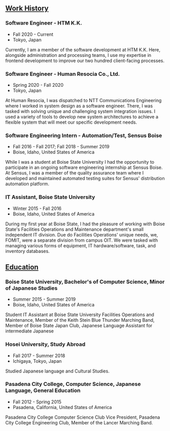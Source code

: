 <style>
h2 {
  text-decoration: underline;
}
</style>

## Work History

### Software Engineer - HTM K.K.

* Fall 2020 - Current
* Tokyo, Japan

Currently, I am a member of the software development at HTM K.K. Here, alongside administration and processing teams, I use my expertise in frontend development to improve our two hundred client-facing processes.

### Software Engineer - Human Resocia Co., Ltd.

* Spring 2020 - Fall 2020
* Tokyo, Japan

At Human Resocia, I was dispatched to NTT Communications Engineering where I worked in system design as a software engineer. There, I was tasked with solving unique and challenging system integration issues. I used a variety of tools to develop new system architectures to achieve a flexible system that will meet our specific development needs.

### Software Engineering Intern - Automation/Test, Sensus Boise

* Fall 2016 - Fall 2017; Fall 2018 - Summer 2019
* Boise, Idaho, United States of America

While I was a student at Boise State University I had the opportunity to participate in an ongoing software engineering internship at Sensus Boise. At Sensus, I was a member of the quality assurance team where I developed and maintained automated testing suites for Sensus' distribution automation platform.

### IT Assistant, Boise State University

* Winter 2015 - Fall 2016
* Boise, Idaho, United States of America

During my first year at Boise State, I had the pleasure of working with Boise State's Facilities Operations and Maintenance department's small independent IT division. Due do Facilities Operations' unique needs, we, FOMIT, were a separate division from campus OIT. We were tasked with managing various forms of equipment, IT hardware/software, task, and inventory databases.

## Education

### Boise State University, Bachelor's of Computer Science, Minor of Japanese Studies

* Summer 2015 - Summer 2019
* Boise, Idaho, United States of America

Student IT Assistant at Boise State University Facilities Operations and Maintenance, Member of the Keith Stein Blue Thunder Marching Band, Member of Boise State Japan Club, Japanese Language Assistant for intermediate Japanese

### Hosei University, Study Abroad

* Fall 2017 - Summer 2018
* Ichigaya, Tokyo, Japan

Studied Japanese language and Cultural Studies.

### Pasadena City College, Computer Science, Japanese Language, General Education

* Fall 2012 - Spring 2015
* Pasadena, California, United States of America

Pasadena City College Computer Science Club Vice President, Pasadena City College Engineering Club, Member of the Lancer Marching Band.
